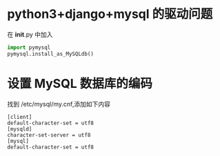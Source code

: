 # python3+django+mysql 的驱动问题

在 __init__.py 中加入
```python
import pymysql
pymysql.install_as_MySQLdb()
```

# 设置 MySQL 数据库的编码

找到 /etc/mysql/my.cnf,添加如下内容
```
[client]
default-character-set = utf8
[mysqld]
character-set-server = utf8
[mysql]
default-character-set = utf8
```
